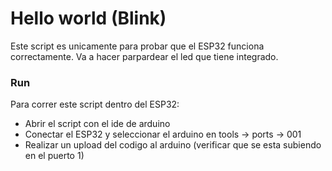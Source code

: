 # Hello world (Blink)

Este script es unicamente para probar que el ESP32 funciona correctamente. Va a hacer parpardear
el led que tiene integrado.

### Run

Para correr este script dentro del ESP32:

- Abrir el script con el ide de arduino
- Conectar el ESP32 y seleccionar el arduino en tools -> ports -> 001
- Realizar un upload del codigo al arduino (verificar que se esta subiendo en el puerto 1)